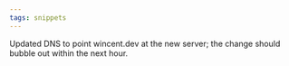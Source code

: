 ```yaml
---
tags: snippets
---
```


Updated DNS to point wincent.dev at the new server; the change should bubble out within the next hour.
